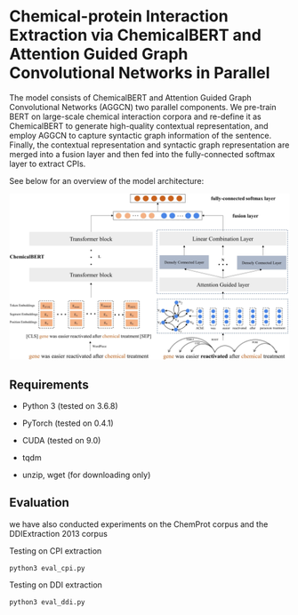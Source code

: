 Chemical-protein Interaction Extraction via ChemicalBERT and Attention Guided Graph Convolutional Networks in Parallel
==========

The model consists of ChemicalBERT and Attention Guided Graph Convolutional Networks (AGGCN) two parallel components. We pre-train BERT on large-scale chemical interaction corpora and re-define it as ChemicalBERT to generate high-quality contextual representation, and employ AGGCN to capture syntactic graph information of the sentence. Finally, the contextual representation and syntactic graph representation are merged into a fusion layer and then fed into the fully-connected softmax layer to extract CPIs.


See below for an overview of the model architecture:

![Architecture](fig/Architecture.jpg "Architecture")

  

## Requirements

- Python 3 (tested on 3.6.8)

- PyTorch (tested on 0.4.1)

- CUDA (tested on 9.0)

- tqdm

- unzip, wget (for downloading only)


## Evaluation
we have also conducted experiments on the ChemProt corpus and the DDIExtraction 2013 corpus

Testing on CPI extraction
```
python3 eval_cpi.py
```


Testing on DDI extraction
```
python3 eval_ddi.py
```